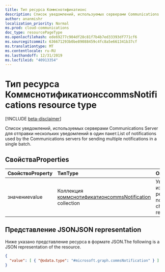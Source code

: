 ```yaml
---
title: Тип ресурса Коммснотификатионс
description: Список уведомлений, используемых серверами Communications Server для отправки нескольких уведомлений в один пакет.
author: ananmishr
localization_priority: Normal
ms.prod: cloud-communications
doc_type: resourcePageType
ms.openlocfilehash: ede69277c904df28c81f7b4b7ed33393df771cf6
ms.sourcegitcommit: 636671293b0be89088459c4fc8a5e661341b37cf
ms.translationtype: MT
ms.contentlocale: ru-RU
ms.lasthandoff: 12/31/2019
ms.locfileid: "40913354"
---
```

# <a name="commsnotifications-resource-type"></a><span data-ttu-id="c5343-103">Тип ресурса Коммснотификатионс</span><span class="sxs-lookup"><span data-stu-id="c5343-103">commsNotifications resource type</span></span>

[!INCLUDE [beta-disclaimer](../../includes/beta-disclaimer.md)]

<span data-ttu-id="c5343-104">Список уведомлений, используемых серверами Communications Server для отправки нескольких уведомлений в один пакет.</span><span class="sxs-lookup"><span data-stu-id="c5343-104">List of notifications used by the Communications servers for sending multiple notifications in a single batch.</span></span>

## <a name="properties"></a><span data-ttu-id="c5343-105">Свойства</span><span class="sxs-lookup"><span data-stu-id="c5343-105">Properties</span></span>

| <span data-ttu-id="c5343-106">Свойство</span><span class="sxs-lookup"><span data-stu-id="c5343-106">Property</span></span>       | <span data-ttu-id="c5343-107">Тип</span><span class="sxs-lookup"><span data-stu-id="c5343-107">Type</span></span>                                                 | <span data-ttu-id="c5343-108">Описание</span><span class="sxs-lookup"><span data-stu-id="c5343-108">Description</span></span>                                   |
|:---------------|:-----------------------------------------------------|:----------------------------------------------|
| <span data-ttu-id="c5343-109">значение</span><span class="sxs-lookup"><span data-stu-id="c5343-109">value</span></span>          | <span data-ttu-id="c5343-110">Коллекция [коммснотификатион](commsnotification.md)</span><span class="sxs-lookup"><span data-stu-id="c5343-110">[commsNotification](commsnotification.md) collection</span></span> | <span data-ttu-id="c5343-111">Уведомление об изменении ресурса.</span><span class="sxs-lookup"><span data-stu-id="c5343-111">The notification of a change in the resource.</span></span> |

## <a name="json-representation"></a><span data-ttu-id="c5343-112">Представление JSON</span><span class="sxs-lookup"><span data-stu-id="c5343-112">JSON representation</span></span>

<span data-ttu-id="c5343-113">Ниже указано представление ресурса в формате JSON.</span><span class="sxs-lookup"><span data-stu-id="c5343-113">The following is a JSON representation of the resource.</span></span>

<!-- {
  "blockType": "resource",
  "optionalProperties": [

  ],
  "@odata.type": "microsoft.graph.commsNotifications"
}-->
```json
{
  "value": [ { "@odata.type": "#microsoft.graph.commsNotification" } ]
}
```

<!-- uuid: 8fcb5dbc-d5aa-4681-8e31-b001d5168d79
2015-10-25 14:57:30 UTC -->
<!--
{
  "type": "#page.annotation",
  "description": "commsNotifications resource",
  "keywords": "",
  "section": "documentation",
  "tocPath": "",
  "suppressions": []
}
-->
